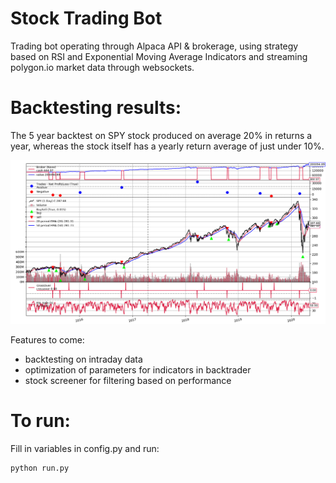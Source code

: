 # Stock Trading Bot
Trading bot operating through Alpaca API & brokerage, using strategy based on RSI and Exponential Moving Average Indicators and streaming polygon.io market data through websockets.

# Backtesting results:
The 5 year backtest on SPY stock produced on average 20% in returns a year, whereas the stock itself has a yearly return average of just under 10%. 

![image](backtest/images/rsipattern.png)

Features to come:
- backtesting on intraday data
- optimization of parameters for indicators in backtrader
- stock screener for filtering based on performance

# To run:

Fill in variables in config.py and run:
```
python run.py
```
